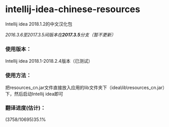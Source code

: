# intellij-idea-chinese-resources
Intellij idea 2018.1.2的中文汉化包

*2016.3.6至2017.3.5间版本在**2017.3.5**分支（暂不更新）*

### 使用版本：  
Intellij idea 2018.1-2018.2.4版本（已测试）  

### 使用方法：  
把resources_cn.jar文件直接放入应用的lib文件夹下（idea\lib\resources_cn.jar）下，然后启动Intellij idea即可

### 翻译进度(估计)：  
(3758/10695)35.1%
